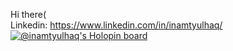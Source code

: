 Hi there(<br>
Linkedin: https://www.linkedin.com/in/inamtyulhaq/
[![@inamtyulhaq's Holopin board](https://holopin.me/inamtyulhaq)](https://holopin.io/@inamtyulhaq)
